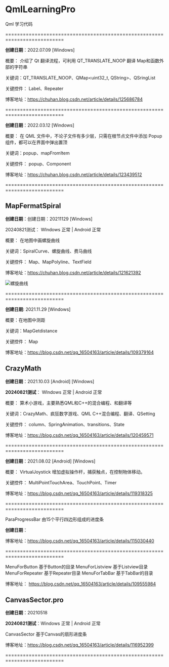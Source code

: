 # QmlLearningPro
Qml 学习代码


==========================================================================

**创建日期**：2022.07.09 [Windows]
 
概要： 介绍了 Qt 翻译流程，可利用 QT_TRANSLATE_NOOP 翻译 Map和函数外部的字符串

关键词：QT_TRANSLATE_NOOP、QMap<uint32_t, QString>、QSringList

关键控件： Label、Repeater

博客地址：https://chuhan.blog.csdn.net/article/details/125686784


==========================================================================

**创建日期**：2022.03.12 [Windows]
 
概要： 在 QML 文件中，不论子文件有多少层，只需在根节点文件中添加 Popup 组件，都可以在界面中弹出置顶

关键词：popup、mapFromItem

关键控件： popup、Component

博客地址：https://chuhan.blog.csdn.net/article/details/123439512

==========================================================================

## MapFermatSpiral

**创建日期**：创建日期：20211129  [Windows]

20240821测试： WIndows 正常 | Android 正常
 
概要： 在地图中画螺旋曲线

关键词：SpiralCurve、螺旋曲线、费马曲线

关键控件： Map、MapPolyline、TextField

博客地址：https://chuhan.blog.csdn.net/article/details/121621392


![螺旋曲线](ReadmeQrc/e85ca36db0bd3b7f290d6ddf5652231e.gif)

==========================================================================

**创建日期**: 2021.11.29  [Windows]
 
概要：在地图中测距

关键词：MapGetdistance 

关键控件： Map

博客地址：https://blog.csdn.net/qq_16504163/article/details/109379164

## CrazyMath

**创建日期**：2021.10.03  [Android] [Windows]

**20240821测试**： WIndows 正常 | Android 正常
 
概要： 算术小游戏，主要熟悉QML和C++的混合编程、和翻译等

关键词：CrazyMath、疯狂数字游戏、QML C++混合编程、翻译、QSetting 

关键控件： column、SpringAnimation、transitions、State

博客地址：https://blog.csdn.net/qq_16504163/article/details/120459571

==========================================================================

**创建日期**：2021.08.02  [Android] [Windows]
 
概要： VirtualJoystick  增加虚拟操作杆，捕获触点，在控制物体移动。

关键控件： MultiPointTouchArea、TouchPoint、Timer

博客地址：https://blog.csdn.net/qq_16504163/article/details/119318325

==========================================================================

ParaProgressBar  由15个平行四边形组成的进度条

**创建日期**：

博客地址：https://blog.csdn.net/qq_16504163/article/details/115030440

==========================================================================

MenuForButton 基于Button的目录
MenuForListview 基于Listview目录
MenuForRepeater 基于Repeater目录
MenuForTabBar 基于TabBar的目录

博客地址： https://blog.csdn.net/qq_16504163/article/details/109555984

## CanvasSector.pro

**创建日期**：20210518

**20240821测试**：Windows 正常 | Android 正常

CanvasSector 基于Canvas的扇形进度条

博客地址：https://blog.csdn.net/qq_16504163/article/details/116952399

==========================================================================
